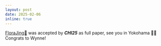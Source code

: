 ```yaml
---
layout: post
date: 2025-02-06
inline: true
---
```


[FloraJing🪷](https://arxiv.org/html/2503.06122v1) was accepted by **_CHI25_** as full paper, see you in Yokohama 🌊🌸 Congrats to Wynne!
